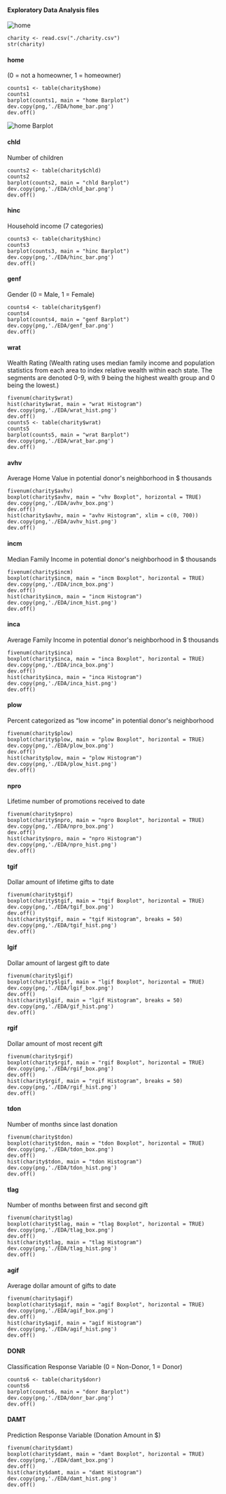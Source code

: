 #### Exploratory Data Analysis files

![home](./figures/home_hist.png)

```{r}
charity <- read.csv("./charity.csv")
str(charity)
```

#### home  
(0 = not a homeowner, 1 = homeowner)  
```{r}
counts1 <- table(charity$home)
counts1
barplot(counts1, main = "home Barplot")
dev.copy(png,'./EDA/home_bar.png')
dev.off()
```
![home Barplot](./figures/home_bar.png)


#### chld  
Number of children  
```{r}
counts2 <- table(charity$chld)
counts2
barplot(counts2, main = "chld Barplot")
dev.copy(png,'./EDA/chld_bar.png')
dev.off()
```

#### hinc  
Household income (7 categories)  
```{r}
counts3 <- table(charity$hinc)
counts3
barplot(counts3, main = "hinc Barplot")
dev.copy(png,'./EDA/hinc_bar.png')
dev.off()
```


#### genf  
Gender (0 = Male, 1 = Female)  
```{r}
counts4 <- table(charity$genf)
counts4
barplot(counts4, main = "genf Barplot")
dev.copy(png,'./EDA/genf_bar.png')
dev.off()
```

#### wrat  
Wealth Rating (Wealth rating uses median family income and population statistics from each area to index relative wealth within each state. The segments are denoted 0-9, with 9 being the highest wealth group and 0 being the lowest.)  
```{r}
fivenum(charity$wrat)
hist(charity$wrat, main = "wrat Histogram")
dev.copy(png,'./EDA/wrat_hist.png')
dev.off()
counts5 <- table(charity$wrat)
counts5
barplot(counts5, main = "wrat Barplot")
dev.copy(png,'./EDA/wrat_bar.png')
dev.off()
```

#### avhv  
Average Home Value in potential donor's neighborhood in $ thousands  
```{r}
fivenum(charity$avhv)
boxplot(charity$avhv, main = "vhv Boxplot", horizontal = TRUE)
dev.copy(png,'./EDA/avhv_box.png')
dev.off()
hist(charity$avhv, main = "avhv Histogram", xlim = c(0, 700))
dev.copy(png,'./EDA/avhv_hist.png')
dev.off()
```

#### incm  
Median Family Income in potential donor's neighborhood in $ thousands  
```{r}
fivenum(charity$incm)
boxplot(charity$incm, main = "incm Boxplot", horizontal = TRUE)
dev.copy(png,'./EDA/incm_box.png')
dev.off()
hist(charity$incm, main = "incm Histogram")
dev.copy(png,'./EDA/incm_hist.png')
dev.off()
```

#### inca  
Average Family Income in potential donor's neighborhood in $ thousands  
```{r}
fivenum(charity$inca)
boxplot(charity$inca, main = "inca Boxplot", horizontal = TRUE)
dev.copy(png,'./EDA/inca_box.png')
dev.off()
hist(charity$inca, main = "inca Histogram")
dev.copy(png,'./EDA/inca_hist.png')
dev.off()
```

#### plow  
Percent categorized as “low income” in potential donor's neighborhood  
```{r}
fivenum(charity$plow)
boxplot(charity$plow, main = "plow Boxplot", horizontal = TRUE)
dev.copy(png,'./EDA/plow_box.png')
dev.off()
hist(charity$plow, main = "plow Histogram")
dev.copy(png,'./EDA/plow_hist.png')
dev.off()
```

#### npro  
Lifetime number of promotions received to date  
```{r}
fivenum(charity$npro)
boxplot(charity$npro, main = "npro Boxplot", horizontal = TRUE)
dev.copy(png,'./EDA/npro_box.png')
dev.off()
hist(charity$npro, main = "npro Histogram")
dev.copy(png,'./EDA/npro_hist.png')
dev.off()
```

#### tgif  
Dollar amount of lifetime gifts to date  
```{r}
fivenum(charity$tgif)
boxplot(charity$tgif, main = "tgif Boxplot", horizontal = TRUE)
dev.copy(png,'./EDA/tgif_box.png')
dev.off()
hist(charity$tgif, main = "tgif Histogram", breaks = 50)
dev.copy(png,'./EDA/tgif_hist.png')
dev.off()
```

#### lgif  
Dollar amount of largest gift to date  
```{r}
fivenum(charity$lgif)
boxplot(charity$lgif, main = "lgif Boxplot", horizontal = TRUE)
dev.copy(png,'./EDA/lgif_box.png')
dev.off()
hist(charity$lgif, main = "lgif Histogram", breaks = 50)
dev.copy(png,'./EDA/gif_hist.png')
dev.off()
```

#### rgif  
Dollar amount of most recent gift  
```{r}
fivenum(charity$rgif)
boxplot(charity$rgif, main = "rgif Boxplot", horizontal = TRUE)
dev.copy(png,'./EDA/rgif_box.png')
dev.off()
hist(charity$rgif, main = "rgif Histogram", breaks = 50)
dev.copy(png,'./EDA/rgif_hist.png')
dev.off()
```

#### tdon  
Number of months since last donation  
```{r}
fivenum(charity$tdon)
boxplot(charity$tdon, main = "tdon Boxplot", horizontal = TRUE)
dev.copy(png,'./EDA/tdon_box.png')
dev.off()
hist(charity$tdon, main = "tdon Histogram")
dev.copy(png,'./EDA/tdon_hist.png')
dev.off()
```

#### tlag  
Number of months between first and second gift  
```{r}
fivenum(charity$tlag)
boxplot(charity$tlag, main = "tlag Boxplot", horizontal = TRUE)
dev.copy(png,'./EDA/tlag_box.png')
dev.off()
hist(charity$tlag, main = "tlag Histogram")
dev.copy(png,'./EDA/tlag_hist.png')
dev.off()
```

#### agif  
Average dollar amount of gifts to date  
```{r}
fivenum(charity$agif)
boxplot(charity$agif, main = "agif Boxplot", horizontal = TRUE)
dev.copy(png,'./EDA/agif_box.png')
dev.off()
hist(charity$agif, main = "agif Histogram")
dev.copy(png,'./EDA/agif_hist.png')
dev.off()
```

#### DONR    
Classification Response Variable (0 = Non-Donor, 1 = Donor)
```{r}
counts6 <- table(charity$donr)
counts6
barplot(counts6, main = "donr Barplot")
dev.copy(png,'./EDA/donr_bar.png')
dev.off()
```

#### DAMT    
Prediction Response Variable (Donation Amount in $)   
```{r}
fivenum(charity$damt)
boxplot(charity$damt, main = "damt Boxplot", horizontal = TRUE)
dev.copy(png,'./EDA/damt_box.png')
dev.off()
hist(charity$damt, main = "damt Histogram")
dev.copy(png,'./EDA/damt_hist.png')
dev.off()
```
